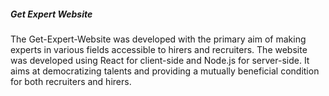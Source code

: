 <h5> Get Expert Website </h5>
The Get-Expert-Website was developed with the primary aim of making experts in various fields accessible to hirers and recruiters. The website was developed using React for client-side and Node.js for server-side. It aims at democratizing talents and providing a mutually beneficial condition for both recruiters and hirers.  
